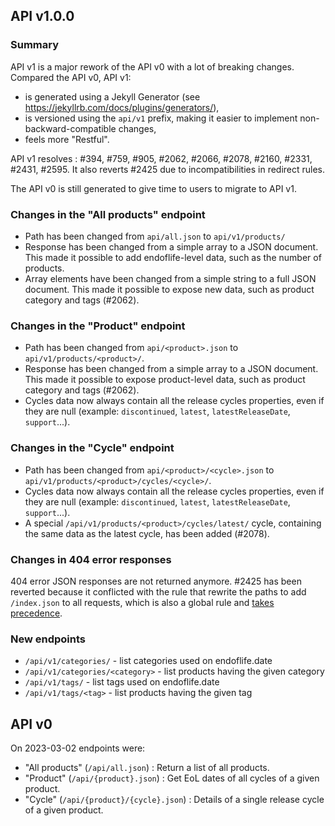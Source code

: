 ## API v1.0.0

### Summary

API v1 is a major rework of the API v0 with a lot of breaking changes. Compared the API v0, API v1:

- is generated using a Jekyll Generator (see https://jekyllrb.com/docs/plugins/generators/),
- is versioned using the `api/v1` prefix, making it easier to implement non-backward-compatible
  changes,
- feels more "Restful".

API v1 resolves : #394, #759, #905, #2062, #2066, #2078, #2160, #2331, #2431, #2595. It also reverts
#2425 due to incompatibilities in redirect rules.

The API v0 is still generated to give time to users to migrate to API v1.

### Changes in the "All products" endpoint

- Path has been changed from `api/all.json` to `api/v1/products/`
- Response has been changed from a simple array to a JSON document. This made it possible to add endoflife-level data, such as the number of products.
- Array elements have been changed from a simple string to a full JSON document. This made it possible to expose new data, such as product category and tags (#2062).

### Changes in the "Product" endpoint

- Path has been changed from `api/<product>.json` to `api/v1/products/<product>/`.
- Response has been changed from a simple array to a JSON document. This made it possible to expose product-level data, such as product category and tags (#2062).
- Cycles data now always contain all the release cycles properties, even if they are null (example: `discontinued`, `latest`, `latestReleaseDate`, `support`...).

### Changes in the "Cycle" endpoint

- Path has been changed from `api/<product>/<cycle>.json` to `api/v1/products/<product>/cycles/<cycle>/`.
- Cycles data now always contain all the release cycles properties, even if they are null (example: `discontinued`, `latest`, `latestReleaseDate`, `support`...).
- A special `/api/v1/products/<product>/cycles/latest/` cycle, containing the same data as the latest cycle, has been added (#2078).

### Changes in 404 error responses

404 error JSON responses are not returned anymore. #2425 has been reverted because it conflicted
with the rule that rewrite the paths to add `/index.json` to all requests, which is also a global
rule and [takes precedence](https://docs.netlify.com/routing/redirects/#rule-processing-order).

### New endpoints

- `/api/v1/categories/` - list categories used on endoflife.date
- `/api/v1/categories/<category>` - list products having the given category
- `/api/v1/tags/` - list tags used on endoflife.date
- `/api/v1/tags/<tag>` - list products having the given tag



## API v0

On 2023-03-02 endpoints were:

- "All products" (`/api/all.json`) : Return a list of all products.
- "Product" (`/api/{product}.json`) : Get EoL dates of all cycles of a given product.
- "Cycle" (`/api/{product}/{cycle}.json`) : Details of a single release cycle of a given product.
